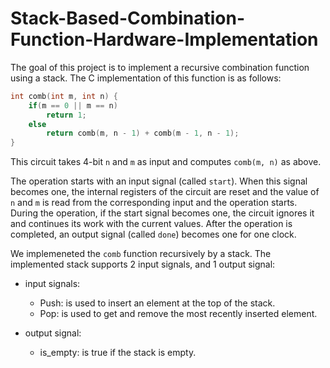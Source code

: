 # Stack-Based-Combination-Function-Hardware-Implementation
The goal of this project is to implement a recursive combination function using a stack. The C implementation of this function is as follows:
```C
int comb(int m, int n) {
    if(m == 0 || m == n) 
        return 1;
    else
        return comb(m, n - 1) + comb(m - 1, n - 1);
}
```

This circuit takes 4-bit `n` and `m` as input and computes `comb(m, n)` as above.

The operation starts with an input signal (called `start`). When this signal becomes one, the internal registers of the circuit are reset and the value of `n` and `m` is read from the corresponding input and the operation starts. During the operation, if the start signal becomes one, the circuit ignores it and continues its work with the current values. After the operation is completed, an output signal (called `done`) becomes one for one clock.

We implemeneted the `comb` function recursively by a stack. The implemented stack supports 2 input signals, and 1 output signal:

* input signals:
  * Push: is used to insert an element at the top of the stack.
  * Pop: is used to get and remove the most recently inserted element.

* output signal:
  * is_empty: is true if the stack is empty.



